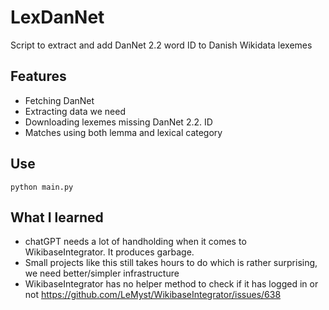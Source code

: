 # LexDanNet
Script to extract and add DanNet 2.2 word ID to Danish Wikidata lexemes

## Features
* Fetching DanNet
* Extracting data we need
* Downloading lexemes missing DanNet 2.2. ID
* Matches using both lemma and lexical category

## Use
`python main.py`

## What I learned
* chatGPT needs a lot of handholding when it comes to WikibaseIntegrator. It produces garbage.
* Small projects like this still takes hours to do which is rather surprising, we need better/simpler infrastructure
* WikibaseIntegrator has no helper method to check if it has logged in or not https://github.com/LeMyst/WikibaseIntegrator/issues/638